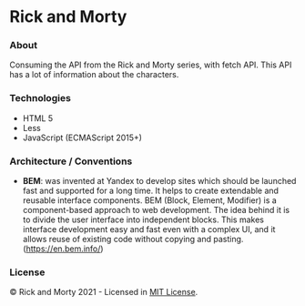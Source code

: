 # Rick and Morty

### About
Consuming the API from the Rick and Morty series, with fetch API. This API has a lot of information about the characters.

### Technologies
- HTML 5
- Less
- JavaScript (ECMAScript 2015+)

### Architecture / Conventions
- **BEM**: was invented at Yandex to develop sites which should be launched fast and supported for a long time. It helps to create extendable and reusable interface components. BEM (Block, Element, Modifier) is a component-based approach to web development. The idea behind it is to divide the user interface into independent blocks. This makes interface development easy and fast even with a complex UI, and it allows reuse of existing code without copying and pasting. (https://en.bem.info/)

### License
© Rick and Morty 2021 - Licensed in [MIT License](https://github.com/RyanMatheuZ/rick-and-morty/blob/main/LICENSE).
